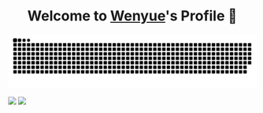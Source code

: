 <p align="center">
  <h1 align="center">Welcome to <a href="https://github.com/Dualbricks">Wenyue</a>'s Profile 👋</h1>
</p>
<p align="center">
  <a align="center" href="https://github.com/Dualbricks"><img src="https://raw.githubusercontent.com/dualbricks/dualbricks/output/github-contribution-grid-snake.svg" /></a>
</p>

<a >
  <img align="center" src="https://adorable-irradiated-apricot.glitch.me/toplang/?username=dualbricks&hide=jupyternotebook"/>
</a>
<a>
  <img align="center" src="https://adorable-irradiated-apricot.glitch.me/?username=dualbricks" />
</a>




<!--
**dualbricks/dualbricks** is a ✨ _special_ ✨ repository because its `README.md` (this file) appears on your GitHub profile.

Here are some ideas to get you started:

- 🔭 I’m currently working on ...
- 🌱 I’m currently learning ...
- 👯 I’m looking to collaborate on ...
- 🤔 I’m looking for help with ...
- 💬 Ask me about ...
- 📫 How to reach me: ...
- 😄 Pronouns: ...
- ⚡ Fun fact: ...
-->
